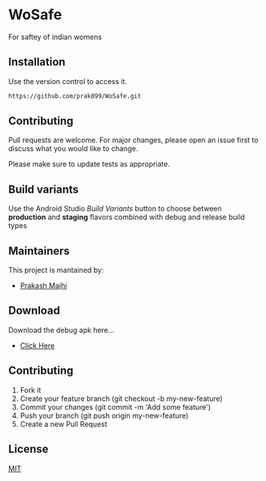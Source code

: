 # WoSafe
For saftey of indian womens

## Installation

Use the version control to access it.

```bash
https://github.com/prak899/WoSafe.git
```

## Contributing
Pull requests are welcome. For major changes, please open an issue first to discuss what you would like to change.

Please make sure to update tests as appropriate.

## Build variants
Use the Android Studio *Build Variants* button to choose between **production** and **staging** flavors combined with debug and release build types


## Maintainers
This project is mantained by:
* [Prakash Majhi](http://github.com/prak899)


## Download
Download the debug apk here...
* [Click Here](https://github.com/prak899/ApkFolder/blob/6d470171b74bfb78123df61f7a25e7a936f48a2a/Application/Women.apk)


## Contributing

1. Fork it
2. Create your feature branch (git checkout -b my-new-feature)
3. Commit your changes (git commit -m 'Add some feature')
4. Push your branch (git push origin my-new-feature)
5. Create a new Pull Request
## License
[MIT](https://choosealicense.com/licenses/mit/)
